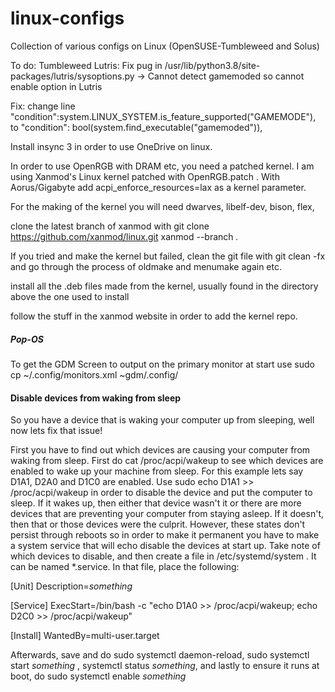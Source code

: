 # linux-configs
Collection of various configs on Linux (OpenSUSE-Tumbleweed and Solus)

To do: Tumbleweed
Lutris: Fix pug in /usr/lib/python3.8/site-packages/lutris/sysoptions.py -> Cannot detect gamemoded so cannot enable option in Lutris

Fix: change line "condition":system.LINUX_SYSTEM.is_feature_supported("GAMEMODE"), to "condition": bool(system.find_executable("gamemoded")),



Install insync 3 in order to use OneDrive on linux.

In order to use OpenRGB with DRAM etc, you need a patched kernel. I am using Xanmod's Linux kernel patched with OpenRGB.patch . With Aorus/Gigabyte add acpi_enforce_resources=lax as a kernel parameter.

For the making of the kernel you will need dwarves, libelf-dev, bison, flex, 

clone the latest branch of xanmod with git clone https://github.com/xanmod/linux.git xanmod --branch *.*

If you tried and make the kernel but failed, clean the git file with git clean -fx and go through the process of oldmake and menumake again etc.

install all the .deb files made from the kernel, usually found in the directory above the one used to install

follow the stuff in the xanmod website in order to add the kernel repo.

##### Pop-OS

To get the GDM Screen to output on the primary monitor at start use sudo cp ~/.config/monitors.xml ~gdm/.config/

#### Disable devices from waking from sleep

So you have a device that is waking your computer up from sleeping, well now lets fix that issue!

First you have to find out which devices are causing your computer from waking from sleep. First do  cat /proc/acpi/wakeup to see which devices are enabled to wake up your machine from sleep. For this example lets say D1A1, D2A0 and D1C0 are enabled. Use sudo echo D1A1 >> /proc/acpi/wakeup in order to disable the device and put the computer to sleep. If it wakes up, then either that device wasn't it or there are more devices that are preventing your computer from staying asleep. If it doesn't, then that or those devices were the culprit. However, these states don't persist through reboots so in order to make it permanent you  have to make a system service that will echo disable the devices at start up. Take note of which devices to disable, and then create a file in /etc/systemd/system . It can be named \*.service.  In that file, place the following:

[Unit]
Description=*something*

[Service]
ExecStart=/bin/bash -c "echo D1A0 >> /proc/acpi/wakeup; echo D2C0 >> /proc/acpi/wakeup"

[Install]
WantedBy=multi-user.target

Afterwards, save and do sudo systemctl daemon-reload, sudo systemctl start *something* , systemctl status *something*, and lastly to ensure it runs at boot, do sudo systemctl enable *something* 
